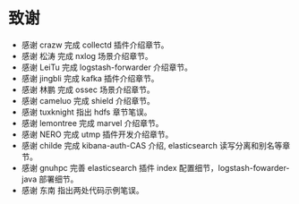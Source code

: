 致谢
=============

* 感谢 crazw 完成 collectd 插件介绍章节。
* 感谢 松涛 完成 nxlog 场景介绍章节。
* 感谢 LeiTu 完成 logstash-forwarder 介绍章节。
* 感谢 jingbli 完成 kafka 插件介绍章节。
* 感谢 林鹏 完成 ossec 场景介绍章节。
* 感谢 cameluo 完成 shield 介绍章节。
* 感谢 tuxknight 指出 hdfs 章节笔误。
* 感谢 lemontree 完成 marvel 介绍章节。
* 感谢 NERO 完成 utmp 插件开发介绍章节。
* 感谢 childe 完成 kibana-auth-CAS 介绍, elasticsearch 读写分离和别名等章节。
* 感谢 gnuhpc 完善 elasticsearch 插件 index 配置细节，logstash-fowarder-java 部署细节。
* 感谢 东南 指出两处代码示例笔误。
